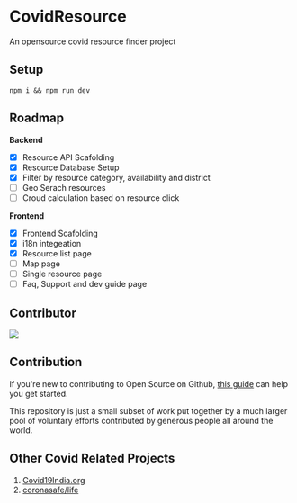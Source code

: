 # CovidResource
An opensource covid resource finder project

## Setup
```
npm i && npm run dev
```

## Roadmap

**Backend**
- [x] Resource API Scafolding
- [x] Resource Database Setup
- [x] Filter by resource category, availability and district
- [ ] Geo Serach resources
- [ ] Croud calculation based on resource click

**Frontend**
- [x] Frontend Scafolding
- [x] i18n integeation
- [x] Resource list page
- [ ] Map page
- [ ] Single resource page
- [ ] Faq, Support and dev guide page

## Contributor
<a href="https://github.com/jahidanowar/covidresource/graphs/contributors">
  <img src="https://contrib.rocks/image?repo=jahidanowar/covidresource" />
</a>

## Contribution
If you're new to contributing to Open Source on Github, [this guide](https://guides.github.com/activities/contributing-to-open-source/) can help you get started. 

This repository is just a small subset of work put together by a much larger pool of voluntary efforts contributed by generous people all around the world.

## Other Covid Related Projects
1. [Covid19India.org](https://github.com/covid19india/covid19india-react)
2. [coronasafe/life](https://github.com/coronasafe/life)